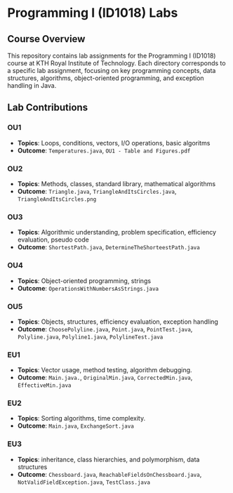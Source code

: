 # Programming I (ID1018) Labs

## Course Overview
This repository contains lab assignments for the Programming I (ID1018) course at KTH Royal Institute of Technology. Each directory corresponds to a specific lab assignment, focusing on key programming concepts, data structures, algorithms, object-oriented programming, and exception handling in Java.

## Lab Contributions

### OU1
- **Topics**: Loops, conditions, vectors, I/O operations, basic algoritms
- **Outcome**: `Temperatures.java`, `OU1 - Table and Figures.pdf`

### OU2
- **Topics**: Methods, classes, standard library, mathematical algorithms
- **Outcome**: `Triangle.java`, `TriangleAndItsCircles.java`, `TriangleAndItsCircles.png`

### OU3
- **Topics**: Algorithmic understanding, problem specification, efficiency evaluation, pseudo code
- **Outcome**: `ShortestPath.java`, `DetermineTheShorteestPath.java`

### OU4
- **Topics**: Object-oriented programming, strings
- **Outcome**: `OperationsWithNumbersAsStrings.java`

### OU5
- **Topics**: Objects, structures, efficiency evaluation, exception handling
- **Outcome**: `ChoosePolyline.java`, `Point.java`, `PointTest.java`, `Polyline.java`, `Polyline1.java`, `PolylineTest.java`

### EU1
- **Topics**: Vector usage, method testing, algorithm debugging.
- **Outcome**: `Main.java.`, `OriginalMin.java`, `CorrectedMin.java`, `EffectiveMin.java`

### EU2
- **Topics**: Sorting algorithms, time complexity.
- **Outcome**: `Main.java`, `ExchangeSort.java`

### EU3
- **Topics**: inheritance, class hierarchies, and polymorphism, data structures
- **Outcome**: `Chessboard.java`, `ReachableFieldsOnChessboard.java`, `NotValidFieldException.java`, `TestClass.java`
